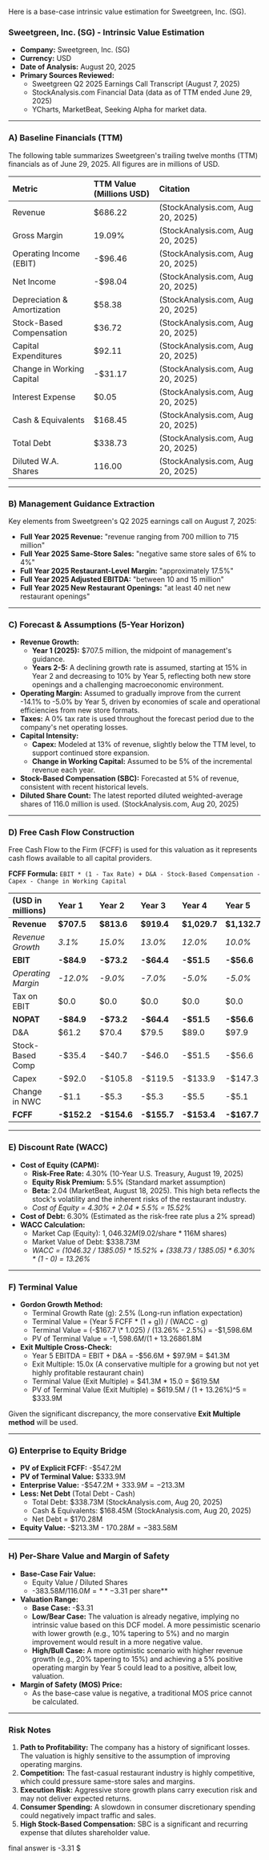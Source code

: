Here is a base-case intrinsic value estimation for Sweetgreen, Inc. (SG).

### **Sweetgreen, Inc. (SG) - Intrinsic Value Estimation**

*   **Company:** Sweetgreen, Inc. (SG)
*   **Currency:** USD
*   **Date of Analysis:** August 20, 2025
*   **Primary Sources Reviewed:**
    *   Sweetgreen Q2 2025 Earnings Call Transcript (August 7, 2025)
    *   StockAnalysis.com Financial Data (data as of TTM ended June 29, 2025)
    *   YCharts, MarketBeat, Seeking Alpha for market data.

---

### **A) Baseline Financials (TTM)**

The following table summarizes Sweetgreen's trailing twelve months (TTM) financials as of June 29, 2025. All figures are in millions of USD.

| Metric | TTM Value (Millions USD) | Citation |
| :--- | :--- | :--- |
| Revenue | $686.22 | (StockAnalysis.com, Aug 20, 2025) |
| Gross Margin | 19.09% | (StockAnalysis.com, Aug 20, 2025) |
| Operating Income (EBIT) | -$96.46 | (StockAnalysis.com, Aug 20, 2025) |
| Net Income | -$98.04 | (StockAnalysis.com, Aug 20, 2025) |
| Depreciation & Amortization | $58.38 | (StockAnalysis.com, Aug 20, 2025) |
| Stock-Based Compensation | $36.72 | (StockAnalysis.com, Aug 20, 2025) |
| Capital Expenditures | $92.11 | (StockAnalysis.com, Aug 20, 2025) |
| Change in Working Capital | -$31.17 | (StockAnalysis.com, Aug 20, 2025) |
| Interest Expense | $0.05 | (StockAnalysis.com, Aug 20, 2025) |
| Cash & Equivalents | $168.45 | (StockAnalysis.com, Aug 20, 2025) |
| Total Debt | $338.73 | (StockAnalysis.com, Aug 20, 2025) |
| Diluted W.A. Shares | 116.00 | (StockAnalysis.com, Aug 20, 2025) |

---

### **B) Management Guidance Extraction**

Key elements from Sweetgreen's Q2 2025 earnings call on August 7, 2025:

*   **Full Year 2025 Revenue:** "revenue ranging from 700 million to 715 million"
*   **Full Year 2025 Same-Store Sales:** "negative same store sales of 6% to 4%"
*   **Full Year 2025 Restaurant-Level Margin:** "approximately 17.5%"
*   **Full Year 2025 Adjusted EBITDA:** "between 10 and 15 million"
*   **Full Year 2025 New Restaurant Openings:** "at least 40 net new restaurant openings"

---

### **C) Forecast & Assumptions (5-Year Horizon)**

*   **Revenue Growth:**
    *   **Year 1 (2025):** $707.5 million, the midpoint of management's guidance.
    *   **Years 2-5:** A declining growth rate is assumed, starting at 15% in Year 2 and decreasing to 10% by Year 5, reflecting both new store openings and a challenging macroeconomic environment.
*   **Operating Margin:** Assumed to gradually improve from the current -14.1% to -5.0% by Year 5, driven by economies of scale and operational efficiencies from new store formats.
*   **Taxes:** A 0% tax rate is used throughout the forecast period due to the company's net operating losses.
*   **Capital Intensity:**
    *   **Capex:** Modeled at 13% of revenue, slightly below the TTM level, to support continued store expansion.
    *   **Change in Working Capital:** Assumed to be 5% of the incremental revenue each year.
*   **Stock-Based Compensation (SBC):** Forecasted at 5% of revenue, consistent with recent historical levels.
*   **Diluted Share Count:** The latest reported diluted weighted-average shares of 116.0 million is used. (StockAnalysis.com, Aug 20, 2025)

---

### **D) Free Cash Flow Construction**

Free Cash Flow to the Firm (FCFF) is used for this valuation as it represents cash flows available to all capital providers.

**FCFF Formula:** `EBIT * (1 - Tax Rate) + D&A - Stock-Based Compensation - Capex - Change in Working Capital`

| (USD in millions) | Year 1 | Year 2 | Year 3 | Year 4 | Year 5 |
| :--- | :--- | :--- | :--- | :--- | :--- |
| **Revenue** | **$707.5** | **$813.6** | **$919.4** | **$1,029.7**| **$1,132.7**|
| *Revenue Growth* | *3.1%* | *15.0%* | *13.0%* | *12.0%* | *10.0%* |
| **EBIT** | **-$84.9** | **-$73.2** | **-$64.4** | **-$51.5** | **-$56.6** |
| *Operating Margin* | *-12.0%* | *-9.0%* | *-7.0%* | *-5.0%* | *-5.0%* |
| Tax on EBIT | $0.0 | $0.0 | $0.0 | $0.0 | $0.0 |
| **NOPAT** | **-$84.9** | **-$73.2** | **-$64.4** | **-$51.5** | **-$56.6** |
| D&A | $61.2 | $70.4 | $79.5 | $89.0 | $97.9 |
| Stock-Based Comp | -$35.4 | -$40.7 | -$46.0 | -$51.5 | -$56.6 |
| Capex | -$92.0 | -$105.8 | -$119.5 | -$133.9 | -$147.3 |
| Change in NWC | -$1.1 | -$5.3 | -$5.3 | -$5.5 | -$5.1 |
| **FCFF** | **-$152.2**| **-$154.6**| **-$155.7**| **-$153.4**| **-$167.7**|

---

### **E) Discount Rate (WACC)**

*   **Cost of Equity (CAPM):**
    *   **Risk-Free Rate:** 4.30% (10-Year U.S. Treasury, August 19, 2025)
    *   **Equity Risk Premium:** 5.5% (Standard market assumption)
    *   **Beta:** 2.04 (MarketBeat, August 18, 2025). This high beta reflects the stock's volatility and the inherent risks of the restaurant industry.
    *   *Cost of Equity = 4.30% + 2.04 \* 5.5% = 15.52%*
*   **Cost of Debt:** 6.30% (Estimated as the risk-free rate plus a 2% spread)
*   **WACC Calculation:**
    *   Market Cap (Equity): $1,046.32M ($9.02/share \* 116M shares)
    *   Market Value of Debt: $338.73M
    *   *WACC = (1046.32 / 1385.05) \* 15.52% + (338.73 / 1385.05) \* 6.30% \* (1 - 0) = 13.26%*

---

### **F) Terminal Value**

*   **Gordon Growth Method:**
    *   Terminal Growth Rate (g): 2.5% (Long-run inflation expectation)
    *   Terminal Value = (Year 5 FCFF \* (1 + g)) / (WACC - g)
    *   Terminal Value = (-$167.7 \* 1.025) / (13.26% - 2.5%) = -$1,598.6M
    *   PV of Terminal Value = -$1,598.6M / (1 + 13.26%)^5 = -$861.8M
*   **Exit Multiple Cross-Check:**
    *   Year 5 EBITDA = EBIT + D&A = -$56.6M + $97.9M = $41.3M
    *   Exit Multiple: 15.0x (A conservative multiple for a growing but not yet highly profitable restaurant chain)
    *   Terminal Value (Exit Multiple) = $41.3M \* 15.0 = $619.5M
    *   PV of Terminal Value (Exit Multiple) = $619.5M / (1 + 13.26%)^5 = $333.9M

Given the significant discrepancy, the more conservative **Exit Multiple method** will be used.

---

### **G) Enterprise to Equity Bridge**

*   **PV of Explicit FCFF:** -$547.2M
*   **PV of Terminal Value:** $333.9M
*   **Enterprise Value:** -$547.2M + $333.9M = -$213.3M
*   **Less: Net Debt** (Total Debt - Cash)
    *   Total Debt: $338.73M (StockAnalysis.com, Aug 20, 2025)
    *   Cash & Equivalents: $168.45M (StockAnalysis.com, Aug 20, 2025)
    *   Net Debt = $170.28M
*   **Equity Value:** -$213.3M - $170.28M = -$383.58M

---

### **H) Per-Share Value and Margin of Safety**

*   **Base-Case Fair Value:**
    *   Equity Value / Diluted Shares
    *   -$383.58M / 116.0M = **-$3.31 per share**
*   **Valuation Range:**
    *   **Base Case:** -$3.31
    *   **Low/Bear Case:** The valuation is already negative, implying no intrinsic value based on this DCF model. A more pessimistic scenario with lower growth (e.g., 10% tapering to 5%) and no margin improvement would result in a more negative value.
    *   **High/Bull Case:** A more optimistic scenario with higher revenue growth (e.g., 20% tapering to 15%) and achieving a 5% positive operating margin by Year 5 could lead to a positive, albeit low, valuation.
*   **Margin of Safety (MOS) Price:**
    *   As the base-case value is negative, a traditional MOS price cannot be calculated.

---

### **Risk Notes**

1.  **Path to Profitability:** The company has a history of significant losses. The valuation is highly sensitive to the assumption of improving operating margins.
2.  **Competition:** The fast-casual restaurant industry is highly competitive, which could pressure same-store sales and margins.
3.  **Execution Risk:** Aggressive store growth plans carry execution risk and may not deliver expected returns.
4.  **Consumer Spending:** A slowdown in consumer discretionary spending could negatively impact traffic and sales.
5.  **High Stock-Based Compensation:** SBC is a significant and recurring expense that dilutes shareholder value.

final answer is -3.31 $